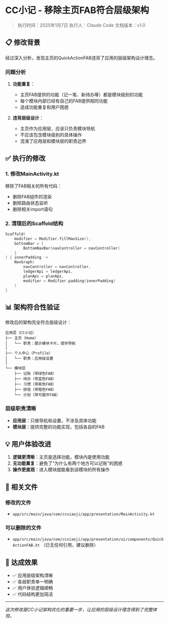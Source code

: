 # CC小记 - 移除主页FAB符合层级架构

> 执行时间：2025年1月7日
> 执行人：Claude Code
> 文档版本：v1.0

## 📋 修改背景

经过深入分析，发现主页的QuickActionFAB违背了应用的层级架构设计理念。

### 问题分析

1. **功能重复**：
   - 主页FAB提供的功能（记一笔、新待办等）都是模块级别的功能
   - 每个模块内部已经有自己的FAB提供相同功能
   - 造成功能重复和用户困惑

2. **违背层级设计**：
   - 主页作为应用层，应该只负责模块导航
   - 不应该包含模块级别的具体操作
   - 混淆了应用层和模块层的职责边界

## ✅ 执行的修改

### 1. 修改MainActivity.kt
移除了FAB相关的所有代码：
- 删除FAB组件的渲染
- 删除路由状态监听
- 删除相关import语句

### 2. 清理后的Scaffold结构
```kotlin
Scaffold(
    modifier = Modifier.fillMaxSize(),
    bottomBar = {
        BottomNavBar(navController = navController)
    }
) { innerPadding ->
    NavGraph(
        navController = navController,
        ledgerApi = ledgerApi,
        planApi = planApi,
        modifier = Modifier.padding(innerPadding)
    )
}
```

## 📊 架构符合性验证

修改后的架构完全符合层级设计：

```
应用层（CC小记）
├── 主页（Home）
│   └── 职责：展示模块卡片，提供导航
│
├── 个人中心（Profile）
│   └── 职责：应用级设置
│
└── 模块层
    ├── 记账（带绿色FAB）
    ├── 待办（带蓝色FAB）
    ├── 习惯（带紫色FAB）
    ├── 排班（带橙色FAB）
    └── 计划（带可展开FAB）
```

### 层级职责清晰
- **应用层**：只做导航和设置，不涉及具体功能
- **模块层**：提供完整的功能实现，包括各自的FAB

## 💡 用户体验改进

1. **逻辑更清晰**：主页是选择功能，模块内是使用功能
2. **无功能重复**：避免了"为什么有两个地方可以记账"的困惑
3. **操作更直观**：进入模块就能看到该模块的所有操作

## 📁 相关文件

### 修改的文件
- `app/src/main/java/com/ccxiaoji/app/presentation/MainActivity.kt`

### 可以删除的文件
- `app/src/main/java/com/ccxiaoji/app/presentation/ui/components/QuickActionFAB.kt`
  （已无任何引用，建议删除）

## 🎯 达成效果

- ✅ 应用层级架构清晰
- ✅ 各层职责单一明确
- ✅ 用户体验逻辑顺畅
- ✅ 代码结构更加简洁

---
*这次修改是CC小记架构优化的重要一步，让应用的层级设计理念得到了完整体现。*